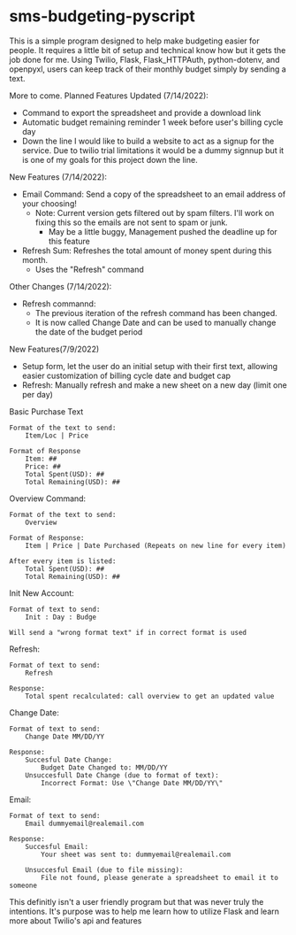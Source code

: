 # sms-budgeting-pyscript
 
This is a simple program designed to help make budgeting easier for people. It requires a little bit of setup and technical know how but it gets the job done for me.
Using Twilio, Flask, Flask_HTTPAuth, python-dotenv, and openpyxl, users can keep track of their monthly budget simply by sending a text.

More to come.
Planned Features Updated (7/14/2022):
-    Command to export the spreadsheet and provide a download link
-    Automatic budget remaining reminder 1 week before user's billing cycle day
-    Down the line I would like to build a website to act as a signup for the service. Due to twilio trial limitations it would be a dummy  signnup but it is one of my goals for this project down the line.


New Features (7/14/2022):
- Email Command: Send a copy of the spreadsheet to an email address of your choosing!
    - Note: Current version gets filtered out by spam filters. I'll work on fixing this so the emails are not sent to spam or junk.
        - May be a little buggy, Management pushed the deadline up for this feature
- Refresh Sum: Refreshes the total amount of money  spent during this month.
    - Uses the "Refresh" command

Other Changes (7/14/2022):
- Refresh commannd:
    - The previous iteration of the refresh command has been changed.
    - It is now called Change Date and can be used to manually change the date of the budget period

New Features(7/9/2022)
- Setup form, let the user do an initial setup with their first text, allowing easier customization of billing cycle date and budget cap
- Refresh: Manually refresh and make a new sheet on a new day (limit one per day)

Basic Purchase Text

    Format of the text to send:
        Item/Loc | Price

    Format of Response
        Item: ##
        Price: ##
        Total Spent(USD): ##
        Total Remaining(USD): ##

Overview Command:

    Format of the text to send:
        Overview

    Format of Response:
        Item | Price | Date Purchased (Repeats on new line for every item)

    After every item is listed:
        Total Spent(USD): ##
        Total Remaining(USD): ##

Init New Account:
    
    Format of text to send:
        Init : Day : Budge

    Will send a "wrong format text" if in correct format is used

Refresh:

    Format of text to send:
        Refresh

    Response:
        Total spent recalculated: call overview to get an updated value

Change Date:

    Format of text to send:
        Change Date MM/DD/YY

    Response:
        Succesful Date Change:
            Budget Date Changed to: MM/DD/YY
        Unsuccesfull Date Change (due to format of text):
            Incorrect Format: Use \"Change Date MM/DD/YY\" 

Email:

    Format of text to send:
        Email dummyemail@realemail.com
    
    Response:
        Succesful Email:
            Your sheet was sent to: dummyemail@realemail.com

        Unsuccesful Email (due to file missing):
            File not found, please generate a spreadsheet to email it to someone


This definitly isn't a user friendly program but that was never truly the intentions. It's purpose was to help me learn how to utilize Flask and learn more about Twilio's api and features